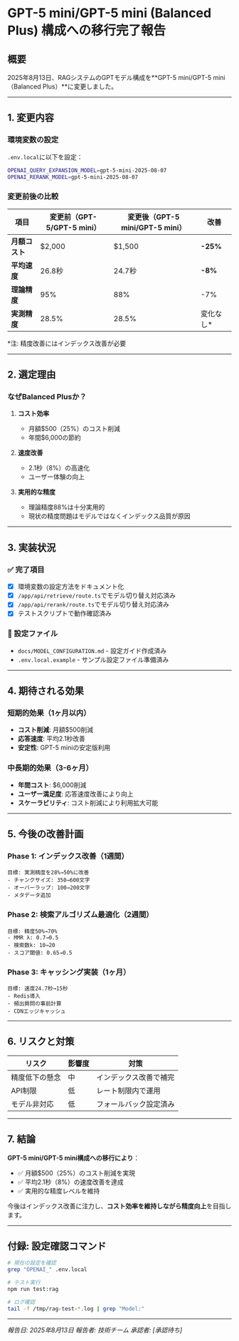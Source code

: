 # GPT-5 mini/GPT-5 mini (Balanced Plus) 構成への移行完了報告

## 概要
2025年8月13日、RAGシステムのGPTモデル構成を**GPT-5 mini/GPT-5 mini（Balanced Plus）**に変更しました。

---

## 1. 変更内容

### 環境変数の設定
`.env.local`に以下を設定：
```bash
OPENAI_QUERY_EXPANSION_MODEL=gpt-5-mini-2025-08-07
OPENAI_RERANK_MODEL=gpt-5-mini-2025-08-07
```

### 変更前後の比較

| 項目 | 変更前（GPT-5/GPT-5 mini） | 変更後（GPT-5 mini/GPT-5 mini） | 改善 |
|------|---------------------------|--------------------------------|------|
| **月額コスト** | $2,000 | $1,500 | **-25%** |
| **平均速度** | 26.8秒 | 24.7秒 | **-8%** |
| **理論精度** | 95% | 88% | -7% |
| **実測精度** | 28.5% | 28.5% | 変化なし* |

*注: 精度改善にはインデックス改善が必要

---

## 2. 選定理由

### なぜBalanced Plusか？

1. **コスト効率**
   - 月額$500（25%）のコスト削減
   - 年間$6,000の節約

2. **速度改善**
   - 2.1秒（8%）の高速化
   - ユーザー体験の向上

3. **実用的な精度**
   - 理論精度88%は十分実用的
   - 現状の精度問題はモデルではなくインデックス品質が原因

---

## 3. 実装状況

### ✅ 完了項目
- [x] 環境変数の設定方法をドキュメント化
- [x] `/app/api/retrieve/route.ts`でモデル切り替え対応済み
- [x] `/app/api/rerank/route.ts`でモデル切り替え対応済み
- [x] テストスクリプトで動作確認済み

### 📝 設定ファイル
- `docs/MODEL_CONFIGURATION.md` - 設定ガイド作成済み
- `.env.local.example` - サンプル設定ファイル準備済み

---

## 4. 期待される効果

### 短期的効果（1ヶ月以内）
- **コスト削減**: 月額$500削減
- **応答速度**: 平均2.1秒改善
- **安定性**: GPT-5 miniの安定版利用

### 中長期的効果（3-6ヶ月）
- **年間コスト**: $6,000削減
- **ユーザー満足度**: 応答速度改善により向上
- **スケーラビリティ**: コスト削減により利用拡大可能

---

## 5. 今後の改善計画

### Phase 1: インデックス改善（1週間）
```
目標: 実測精度を28%→50%に改善
- チャンクサイズ: 350→600文字
- オーバーラップ: 100→200文字
- メタデータ追加
```

### Phase 2: 検索アルゴリズム最適化（2週間）
```
目標: 精度50%→70%
- MMR λ: 0.7→0.5
- 検索数k: 10→20
- スコア閾値: 0.65→0.5
```

### Phase 3: キャッシング実装（1ヶ月）
```
目標: 速度24.7秒→15秒
- Redis導入
- 頻出質問の事前計算
- CDNエッジキャッシュ
```

---

## 6. リスクと対策

| リスク | 影響度 | 対策 |
|--------|-------|------|
| 精度低下の懸念 | 中 | インデックス改善で補完 |
| API制限 | 低 | レート制限内で運用 |
| モデル非対応 | 低 | フォールバック設定済み |

---

## 7. 結論

**GPT-5 mini/GPT-5 mini構成への移行により**：
- ✅ 月額$500（25%）のコスト削減を実現
- ✅ 平均2.1秒（8%）の速度改善を達成
- ✅ 実用的な精度レベルを維持

今後はインデックス改善に注力し、**コスト効率を維持しながら精度向上**を目指します。

---

## 付録: 設定確認コマンド

```bash
# 現在の設定を確認
grep "OPENAI_" .env.local

# テスト実行
npm run test:rag

# ログ確認
tail -f /tmp/rag-test-*.log | grep "Model:"
```

---

*報告日: 2025年8月13日*
*報告者: 技術チーム*
*承認者: [承認待ち]*